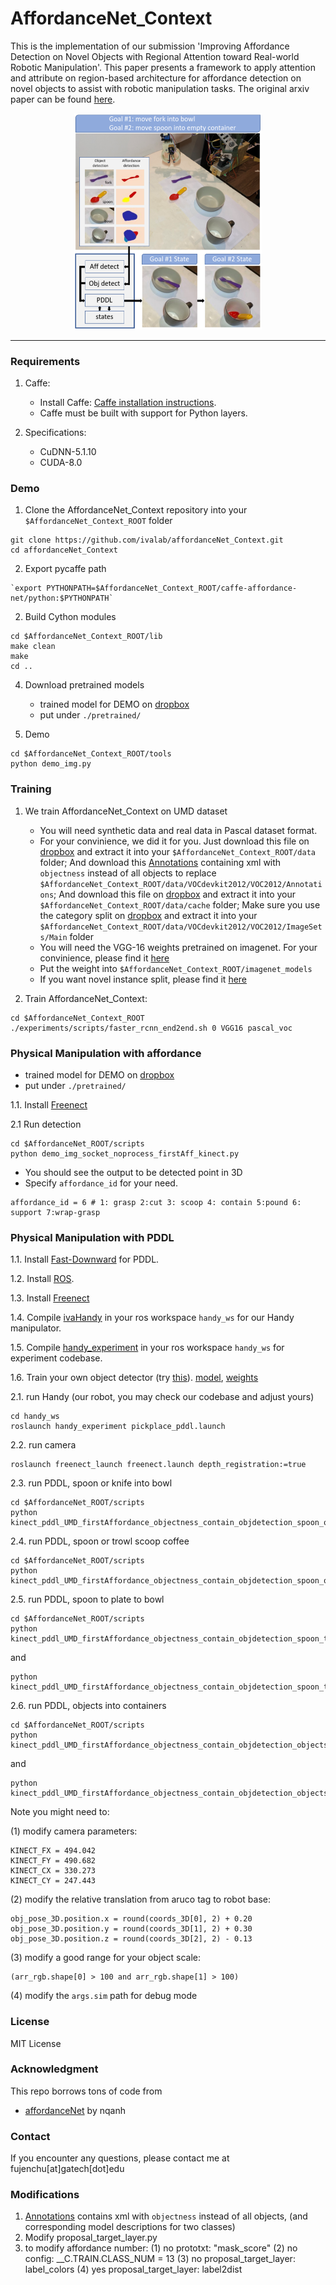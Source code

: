 # AffordanceNet_Context
This is the implementation of our submission 'Improving Affordance Detection on Novel Objects with Regional Attention toward Real-world Robotic Manipulation'. This paper presents a framework to apply attention and attribute on region-based architecture for affordance detection on novel objects to assist with robotic manipulation tasks. The original arxiv paper can be found [here](https://arxiv.org/pdf/1909.05770.pdf).

<p align="center">
<img src="https://github.com/ivalab/affordanceNet_Context/blob/master/fig/concept_plot_pddl.png" alt="drawing" width="300"/>
</p>

------------------------------------

### Requirements

1. Caffe:
	- Install Caffe: [Caffe installation instructions](http://caffe.berkeleyvision.org/installation.html).
	- Caffe must be built with support for Python layers.

2. Specifications:
	- CuDNN-5.1.10
	- CUDA-8.0


### Demo

1. Clone the AffordanceNet_Context repository into your `$AffordanceNet_Context_ROOT` folder
```
git clone https://github.com/ivalab/affordanceNet_Context.git
cd affordanceNet_Context
```

2. Export pycaffe path
```
`export PYTHONPATH=$AffordanceNet_Context_ROOT/caffe-affordance-net/python:$PYTHONPATH`
```

2. Build Cython modules
```
cd $AffordanceNet_Context_ROOT/lib
make clean
make
cd ..
```

4. Download pretrained models
    - trained model for DEMO on [dropbox](https://www.dropbox.com/s/4wai7v9j6jp7pge/vgg16_faster_rcnn_iter_110000_pam_7attribute.caffemodel?dl=0) 
    - put under `./pretrained/`

5. Demo
```
cd $AffordanceNet_Context_ROOT/tools
python demo_img.py
```
	
### Training
1. We train AffordanceNet_Context on UMD dataset
	- You will need synthetic data and real data in Pascal dataset format. 
	- For your convinience, we did it for you. Just download this file on [dropbox](https://www.dropbox.com/s/zfgn3jo8b2zid7a/VOCdevkit2012.tar.gz?dl=0) and extract it into your `$AffordanceNet_Context_ROOT/data` folder; And download this [Annotations](https://www.dropbox.com/home/gt/IVAlab/Deep_Learning_Project/data/affordanceNovel/Annotations_objectness) containing xml with `objectness` instead of all objects to replace `$AffordanceNet_Context_ROOT/data/VOCdevkit2012/VOC2012/Annotations`; And download this file on [dropbox](https://www.dropbox.com/s/zfgn3jo8b2zid7a/VOCdevkit2012.tar.gz?dl=0) and extract it into your `$AffordanceNet_Context_ROOT/data/cache` folder; Make sure you use the category split on [dropbox](https://www.dropbox.com/sh/bahp8aci3ejpytx/AAAlLD1L31XVuOSPzffNJkHya?dl=0) and extract it into your `$AffordanceNet_Context_ROOT/data/VOCdevkit2012/VOC2012/ImageSets/Main` folder
	- You will need the VGG-16 weights pretrained on imagenet. For your convinience, please find it [here](https://www.dropbox.com/s/i4kv0vgn078d1jb/VGG16.v2.caffemodel?dl=0)
	- Put the weight into `$AffordanceNet_Context_ROOT/imagenet_models`
	- If you want novel instance split, please find it [here](https://www.dropbox.com/sh/ya5n61prbc8ftum/AABABu3mqQW438BldvVUYmwoa?dl=0)

2. Train AffordanceNet_Context:
```
cd $AffordanceNet_Context_ROOT
./experiments/scripts/faster_rcnn_end2end.sh 0 VGG16 pascal_voc
```


### Physical Manipulation with affordance
- trained model for DEMO on [dropbox](https://www.dropbox.com/s/2pymk87dzu1io24/vgg16_faster_rcnn_iter.caffemodel?dl=0) 
- put under `./pretrained/`

1.1. Install [Freenect](https://github.com/OpenKinect/libfreenect)


2.1  Run detection
```
cd $AffordanceNet_ROOT/scripts
python demo_img_socket_noprocess_firstAff_kinect.py
```
- You should see the output to be detected point in 3D 
- Specify `affordance_id` for your need.  
```
affordance_id = 6 # 1: grasp 2:cut 3: scoop 4: contain 5:pound 6: support 7:wrap-grasp
```

### Physical Manipulation with PDDL
1.1. Install [Fast-Downward](https://github.com/danfis/fast-downward) for PDDL.

1.2. Install [ROS](http://wiki.ros.org/ROS/Introduction).

1.3. Install [Freenect](https://github.com/OpenKinect/libfreenect)

1.4. Compile [ivaHandy](https://github.com/ivaROS/ivaHandy) in your ros workspace `handy_ws` for our Handy manipulator.

1.5. Compile [handy_experiment](https://github.com/ivaROS/handy_experiment) in your ros workspace `handy_ws` for experiment codebase.

1.6. Train your own object detector (try [this](https://github.com/endernewton/tf-faster-rcnn)). [model](), [weights]()


2.1. run Handy (our robot, you may check our codebase and adjust yours)
```
cd handy_ws
roslaunch handy_experiment pickplace_pddl.launch
```
2.2. run camera
```
roslaunch freenect_launch freenect.launch depth_registration:=true
```
2.3. run PDDL, spoon or knife into bowl
```
cd $AffordanceNet_ROOT/scripts
python kinect_pddl_UMD_firstAffordance_objectness_contain_objdetection_spoon_or_knife_in_bowl.py
```

2.4. run PDDL, spoon or trowl scoop coffee
```
cd $AffordanceNet_ROOT/scripts
python kinect_pddl_UMD_firstAffordance_objectness_contain_objdetection_spoon_or_knife_in_bowl.py
```

2.5. run PDDL, spoon to plate to bowl
```
cd $AffordanceNet_ROOT/scripts
python kinect_pddl_UMD_firstAffordance_objectness_contain_objdetection_spoon_to_plate_to_bowl.py
```
and 
```
python kinect_pddl_UMD_firstAffordance_objectness_contain_objdetection_spoon_to_plate_to_bowl2.py
```

2.6. run PDDL, objects into containers
```
cd $AffordanceNet_ROOT/scripts
python kinect_pddl_UMD_firstAffordance_objectness_contain_objdetection_objects_into_containers.py
```
and 
```
python kinect_pddl_UMD_firstAffordance_objectness_contain_objdetection_objects_into_containers2.py
```


Note you might need to:

(1) modify camera parameters:
```
KINECT_FX = 494.042
KINECT_FY = 490.682
KINECT_CX = 330.273
KINECT_CY = 247.443
```
(2) modify the relative translation from aruco tag to robot base:
```
obj_pose_3D.position.x = round(coords_3D[0], 2) + 0.20
obj_pose_3D.position.y = round(coords_3D[1], 2) + 0.30
obj_pose_3D.position.z = round(coords_3D[2], 2) - 0.13 
```

(3) modify a good range for your object scale:
```
(arr_rgb.shape[0] > 100 and arr_rgb.shape[1] > 100)
```

(4) modify the `args.sim` path for debug mode




### License
MIT License

### Acknowledgment
This repo borrows tons of code from
- [affordanceNet](https://github.com/nqanh/affordance-net) by nqanh


### Contact
If you encounter any questions, please contact me at fujenchu[at]gatech[dot]edu


### Modifications
1. [Annotations](https://www.dropbox.com/home/gt/IVAlab/Deep_Learning_Project/data/affordanceNovel/Annotations_objectness) contains xml with `objectness` instead of all objects, (and corresponding model descriptions for two classes)   
2. Modify proposal_target_layer.py
3. to modify affordance number: (1) no prototxt: "mask_score" (2) no config: __C.TRAIN.CLASS_NUM = 13 (3) no proposal_target_layer: label_colors (4) yes proposal_target_layer: label2dist



